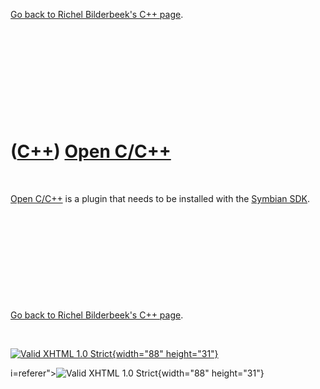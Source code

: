 

[Go back to Richel Bilderbeek's C++ page](Cpp.htm).

 

 

 

 

 

([C++](Cpp.htm)) [Open C/C++](CppOpenCpp.htm)
=============================================

 

[Open C/C++](CppOpenCpp.htm) is a plugin that needs to be installed with
the [Symbian SDK](CppSymbianSdk.htm).

 

 

 

 

 

[Go back to Richel Bilderbeek's C++ page](Cpp.htm).



 

[![Valid XHTML 1.0 Strict](valid-xhtml10.png){width="88"
height="31"}](http://validator.w3.org/check?uri=referer)

i=referer"&gt;![Valid XHTML 1.0 Strict](valid-xhtml10.png){width="88"
height="31"}
